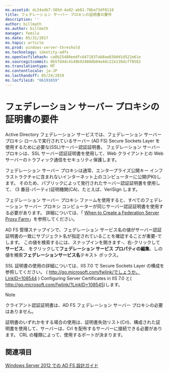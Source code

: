```yaml
---
ms.assetid: dc24adb7-385d-4a92-ab81-78ba73df0118
title: フェデレーション サーバー プロキシの証明書の要件
description: ''
author: billmath
ms.author: billmath
manager: femila
ms.date: 05/31/2017
ms.topic: article
ms.prod: windows-server-threshold
ms.technology: identity-adfs
ms.openlocfilehash: ca0b25480eedfc6471837ab8ae83b0d1d522e61e
ms.sourcegitcommit: 0b5fd4dc4148b92480db04e4dc22e139dcff8582
ms.translationtype: MT
ms.contentlocale: ja-JP
ms.lasthandoff: 05/24/2019
ms.locfileid: "66191659"
---
```

# <a name="certificate-requirements-for-federation-server-proxies"></a>フェデレーション サーバー プロキシの証明書の要件

Active Directory フェデレーション サービスでは、フェデレーション サーバー プロキシ ロールで実行されているサーバー \(AD FS\) Secure Sockets Layer を使用するために必要な\(SSL\)サーバー認証証明書。 フェデレーション サーバー プロキシは、SSL サーバー認証証明書を使用して、Web クライアントとの Web サーバーのトラフィック通信をセキュリティ保護します。  
  
フェデレーション サーバー プロキシは通常、エンタープライズ公開キー インフラストラクチャに含まれないインターネット上のコンピューターに公開\(PKI\)します。 そのため、パブリックによって発行されたサーバー認証証明書を使用して、 \(3 番目\-パーティ\)証明機関\(CA\)、たとえば、VeriSign します。  
  
フェデレーション サーバー プロキシ ファームを使用すると、すべてのフェデレーション サーバー プロキシ コンピューターが同じサーバー認証証明書を使用する必要があります。 詳細については、「 [When to Create a Federation Server Proxy Farm](When-to-Create-a-Federation-Server-Proxy-Farm.md)」を参照してください。  
  
AD FS 管理スナップインで、フェデレーション サービス名の値がサーバー認証証明書の一致にサブジェクト名が指定されていることを確認することが重要\-でします。 この値を検索するには、スナップインを開きます\-、右\-クリックして**サービス**、 をクリックして**フェデレーション サービス プロパティの編集**、しの値を検索**フェデレーションサービス名**テキスト ボックス。  
  
SSL 証明書の使用の詳細については、IIS 7.0 で Secure Sockets Layer の構成を参照してください。 \( [http:\/\/go.microsoft.com\/fwlink\/でしょうか。LinkID\=108544](https://go.microsoft.com/fwlink/?LinkID=108544) \) Configuring Server Certificates in IIS 7.0 と\( [http:\/\/go.microsoft.com\/fwlink\/?LinkID\=108545](https://go.microsoft.com/fwlink/?LinkID=108545)\)します。  
  
> [!NOTE]  
> クライアント認証証明書は、AD FS フェデレーション サーバー プロキシの必要はありません。  
  
証明書のいずれかをする場合の使用は、証明書失効リスト\(Crl\)、構成された証明書を使用して、サーバーは、Crl を配布するサーバーに接続できる必要があります。 CRL の種類によって、使用するポートが決まります。  
  
## <a name="see-also"></a>関連項目
[Windows Server 2012 での AD FS 設計ガイド](AD-FS-Design-Guide-in-Windows-Server-2012.md)
